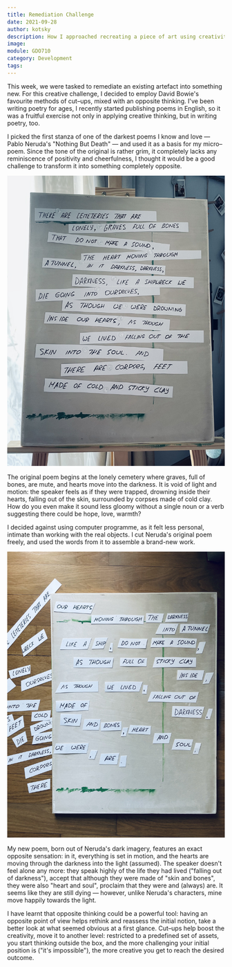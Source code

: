 ```yaml
---
title: Remediation Challenge
date: 2021-09-28
author: kotsky
description: How I approached recreating a piece of art using creativity chanelling techniques
image: 
module: GDO710
category: Development
tags: 
---
```


This week, we were tasked to remediate an existing artefact into something new. For this creative challenge, I decided to employ David Bowie's favourite methods of cut–ups, mixed with an opposite thinking. I've been writing poetry for ages, I recently started publishing poems in English, so it was a fruitful exercise not only in applying creative thinking, but in writing poetry, too. 

I picked the first stanza of one of the darkest poems I know and love — Pablo Neruda's "Nothing But Death" — and used it as a basis for my micro–poem. Since the tone of the original is rather grim, it completely lacks any reminiscence of positivity and cheerfulness, I thought it would be a good challenge to transform it into something completely opposite. 

![Nothing But Darkness by Pablo Neruda](./img/01-before.jpeg)

The original poem begins at the lonely cemetery where graves, full of bones, are mute, and hearts move into the darkness. It is void of light and motion: the speaker feels as if they were trapped, drowning inside their hearts, falling out of the skin, surrounded by corpses made of cold clay. How do you even make it sound less gloomy without a single noun or a verb suggesting there could be hope, love, warmth?

I decided against using computer programme, as it felt less personal, intimate than working with the real objects. I cut Neruda's original poem freely, and used the words from it to assemble a brand-new work.

![My new poem](./img/01-after.jpeg)

My new poem, born out of Neruda's dark imagery, features an exact opposite sensation: in it, everything is set in motion, and the hearts are moving through the darkness into the light (assumed). The speaker doesn't feel alone any more: they speak highly of the life they had lived ("falling out of darkness"), accept that although they were made of "skin and bones", they were also "heart and soul", proclaim that they were and (always) are. It seems like they are still dying — however, unlike Neruda's characters, mine move happily towards the light.

I have learnt that opposite thinking could be a powerful tool: having an opposite point of view helps rethink and reassess the initial notion, take a better look at what seemed obvious at a first glance. Cut–ups help boost the creativity, move it to another level: restricted to a predefined set of assets, you start thinking outside the box, and the more challenging your initial position is ("it's impossible"), the more creative you get to reach the desired outcome.